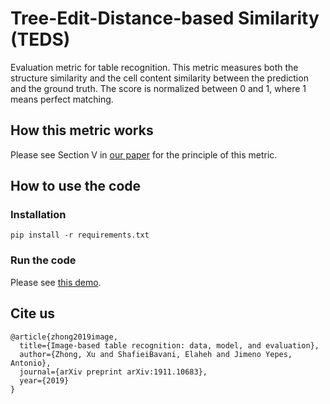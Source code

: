 # Tree-Edit-Distance-based Similarity (TEDS)

Evaluation metric for table recognition. This metric measures both the structure similarity and the cell content similarity between the prediction and the ground truth. The score is normalized between 0 and 1, where 1 means perfect matching.

## How this metric works

Please see Section V in [our paper](https://arxiv.org/abs/1911.10683) for the principle of this metric.

## How to use the code

### Installation

`pip install -r requirements.txt`

### Run the code

Please see [this demo](demo.ipynb).

## Cite us

```
@article{zhong2019image,
  title={Image-based table recognition: data, model, and evaluation},
  author={Zhong, Xu and ShafieiBavani, Elaheh and Jimeno Yepes, Antonio},
  journal={arXiv preprint arXiv:1911.10683},
  year={2019}
}
```